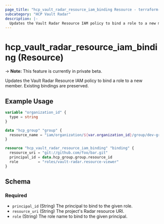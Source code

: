 ```yaml
---
page_title: "hcp_vault_radar_resource_iam_binding Resource - terraform-provider-hcp"
subcategory: "HCP Vault Radar"
description: |-
  Updates the Vault Radar Resource IAM policy to bind a role to a new member. Existing bindings are preserved.
---
```


# hcp_vault_radar_resource_iam_binding (Resource)

-> **Note:** This feature is currently in private beta.

Updates the Vault Radar Resource IAM policy to bind a role to a new member. Existing bindings are preserved.

## Example Usage

```terraform
variable "organization_id" {
  type = string
}

data "hcp_group" "group" {
  resource_name = "iam/organization/${var.organization_id}/group/dev-group"
}

resource "hcp_vault_radar_resource_iam_binding" "binding" {
  resource_uri = "git://github.com/foo/bar.git"
  principal_id = data.hcp_group.group.resource_id
  role         = "roles/vault-radar.resource-viewer"
}
```


<!-- schema generated by tfplugindocs -->
## Schema

### Required

- `principal_id` (String) The principal to bind to the given role.
- `resource_uri` (String) The project's Radar resource URI.
- `role` (String) The role name to bind to the given principal.
